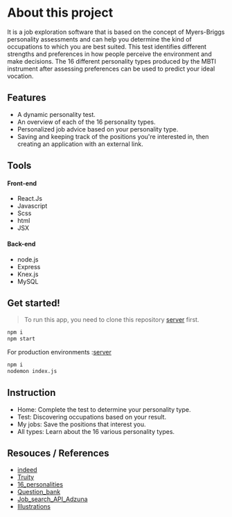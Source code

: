 # About this project
It is a job exploration software that is based on the concept of Myers-Briggs personality assessments and can help you determine the kind of occupations to which you are best suited.
This test identifies different strengths and preferences in how people perceive the environment and make decisions.
The 16 different personality types produced by the MBTI instrument after assessing preferences can be used to predict your ideal vocation.

## Features
- A dynamic personality test.
- An overview of each of the 16 personality types.
- Personalized job advice based on your personality type.
- Saving and keeping track of the positions you're interested in, then creating an application with an external link.

## Tools
 #### Front-end
- React.Js
- Javascript
- Scss
- html
- JSX

 #### Back-end
- node.js
- Express
- Knex.js
- MySQL

## Get started!
> To run this app, you need to clone this repository [server] first.

```sh
npm i
npm start
```

For production environments :[server]

```sh
npm i
nodemon index.js
```
## Instruction

- Home: Complete the test to determine your personality type.
- Test: Discovering occupations based on your result.
- My jobs: Save the positions that interest you.
- All types: Learn about the 16 various personality types.


## Resouces / References

- [indeed]
- [Truity]
- [16_personalities]
- [Question_bank]
- [Job_search_API_Adzuna]
- [Illustrations]


[indeed]: <https://www.indeed.com/career-advice/finding-a-job/jobs-for-myers-briggs-personality-type>
[Truity]: <https://www.truity.com/test/type-finder-personality-test-new>
[16_personalities]: <https://www.16personalities.com/>
[Question_bank]: <https://codepen.io/pulpexploder/pen/pNpdeq>
[Job_search_API_Adzuna]:<https://developer.adzuna.com/>
[Illustrations]:<https://www.freepik.com/>
[server]:<https://github.com/mainanchung/work-for--yourself-server>
   

  